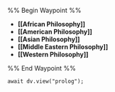 %% Begin Waypoint %%
- **[[African Philosophy]]**
- **[[American Philosophy]]**
- **[[Asian Philosophy]]**
- **[[Middle Eastern Philosophy]]**
- **[[Western Philosophy]]**

%% End Waypoint %%

```dataviewjs
await dv.view("prolog");
```